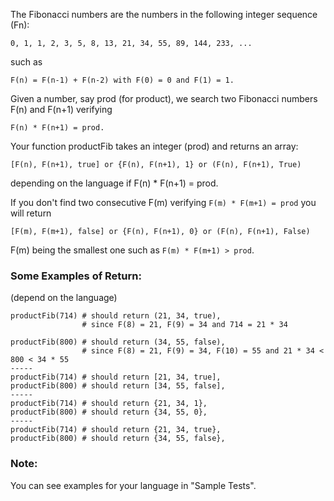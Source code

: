 The Fibonacci numbers are the numbers in the following integer sequence (Fn):

```
0, 1, 1, 2, 3, 5, 8, 13, 21, 34, 55, 89, 144, 233, ...
```

such as

```
F(n) = F(n-1) + F(n-2) with F(0) = 0 and F(1) = 1.
```

Given a number, say prod (for product), we search two Fibonacci numbers F(n) and F(n+1) verifying

```
F(n) * F(n+1) = prod.
```

Your function productFib takes an integer (prod) and returns an array:

```
[F(n), F(n+1), true] or {F(n), F(n+1), 1} or (F(n), F(n+1), True)
```

depending on the language if F(n) * F(n+1) = prod.

If you don't find two consecutive F(m) verifying ```F(m) * F(m+1) = prod``` you will return

```
[F(m), F(m+1), false] or {F(n), F(n+1), 0} or (F(n), F(n+1), False)
```

F(m) being the smallest one such as ```F(m) * F(m+1) > prod```.

### Some Examples of Return:

(depend on the language)

```
productFib(714) # should return (21, 34, true),
                # since F(8) = 21, F(9) = 34 and 714 = 21 * 34

productFib(800) # should return (34, 55, false),
                # since F(8) = 21, F(9) = 34, F(10) = 55 and 21 * 34 < 800 < 34 * 55
-----
productFib(714) # should return [21, 34, true],
productFib(800) # should return [34, 55, false],
-----
productFib(714) # should return {21, 34, 1},
productFib(800) # should return {34, 55, 0},        
-----
productFib(714) # should return {21, 34, true},
productFib(800) # should return {34, 55, false},
```

### Note:
You can see examples for your language in "Sample Tests".
